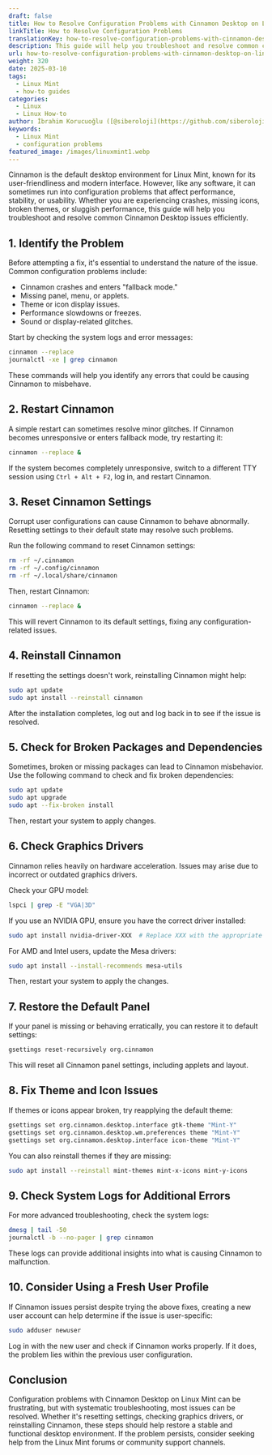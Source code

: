 ```yaml
---
draft: false
title: How to Resolve Configuration Problems with Cinnamon Desktop on Linux Mint
linkTitle: How to Resolve Configuration Problems
translationKey: how-to-resolve-configuration-problems-with-cinnamon-desktop-on-linux-mint
description: This guide will help you troubleshoot and resolve common configuration problems with Cinnamon Desktop on Linux Mint.
url: how-to-resolve-configuration-problems-with-cinnamon-desktop-on-linux-mint
weight: 320
date: 2025-03-10
tags:
  - Linux Mint
  - how-to guides
categories:
  - Linux
  - Linux How-to
author: İbrahim Korucuoğlu ([@siberoloji](https://github.com/siberoloji))
keywords:
  - Linux Mint
  - configuration problems
featured_image: /images/linuxmint1.webp
---
```

Cinnamon is the default desktop environment for Linux Mint, known for its user-friendliness and modern interface. However, like any software, it can sometimes run into configuration problems that affect performance, stability, or usability. Whether you are experiencing crashes, missing icons, broken themes, or sluggish performance, this guide will help you troubleshoot and resolve common Cinnamon Desktop issues efficiently.

## 1. Identify the Problem

Before attempting a fix, it's essential to understand the nature of the issue. Common configuration problems include:

- Cinnamon crashes and enters "fallback mode."
- Missing panel, menu, or applets.
- Theme or icon display issues.
- Performance slowdowns or freezes.
- Sound or display-related glitches.

Start by checking the system logs and error messages:

```bash
cinnamon --replace
journalctl -xe | grep cinnamon
```

These commands will help you identify any errors that could be causing Cinnamon to misbehave.

## 2. Restart Cinnamon

A simple restart can sometimes resolve minor glitches. If Cinnamon becomes unresponsive or enters fallback mode, try restarting it:

```bash
cinnamon --replace &
```

If the system becomes completely unresponsive, switch to a different TTY session using `Ctrl + Alt + F2`, log in, and restart Cinnamon.

## 3. Reset Cinnamon Settings

Corrupt user configurations can cause Cinnamon to behave abnormally. Resetting settings to their default state may resolve such problems.

Run the following command to reset Cinnamon settings:

```bash
rm -rf ~/.cinnamon
rm -rf ~/.config/cinnamon
rm -rf ~/.local/share/cinnamon
```

Then, restart Cinnamon:

```bash
cinnamon --replace &
```

This will revert Cinnamon to its default settings, fixing any configuration-related issues.

## 4. Reinstall Cinnamon

If resetting the settings doesn't work, reinstalling Cinnamon might help:

```bash
sudo apt update
sudo apt install --reinstall cinnamon
```

After the installation completes, log out and log back in to see if the issue is resolved.

## 5. Check for Broken Packages and Dependencies

Sometimes, broken or missing packages can lead to Cinnamon misbehavior. Use the following command to check and fix broken dependencies:

```bash
sudo apt update
sudo apt upgrade
sudo apt --fix-broken install
```

Then, restart your system to apply changes.

## 6. Check Graphics Drivers

Cinnamon relies heavily on hardware acceleration. Issues may arise due to incorrect or outdated graphics drivers.

Check your GPU model:

```bash
lspci | grep -E "VGA|3D"
```

If you use an NVIDIA GPU, ensure you have the correct driver installed:

```bash
sudo apt install nvidia-driver-XXX  # Replace XXX with the appropriate driver version
```

For AMD and Intel users, update the Mesa drivers:

```bash
sudo apt install --install-recommends mesa-utils
```

Then, restart your system to apply the changes.

## 7. Restore the Default Panel

If your panel is missing or behaving erratically, you can restore it to default settings:

```bash
gsettings reset-recursively org.cinnamon
```

This will reset all Cinnamon panel settings, including applets and layout.

## 8. Fix Theme and Icon Issues

If themes or icons appear broken, try reapplying the default theme:

```bash
gsettings set org.cinnamon.desktop.interface gtk-theme "Mint-Y"
gsettings set org.cinnamon.desktop.wm.preferences theme "Mint-Y"
gsettings set org.cinnamon.desktop.interface icon-theme "Mint-Y"
```

You can also reinstall themes if they are missing:

```bash
sudo apt install --reinstall mint-themes mint-x-icons mint-y-icons
```

## 9. Check System Logs for Additional Errors

For more advanced troubleshooting, check the system logs:

```bash
dmesg | tail -50
journalctl -b --no-pager | grep cinnamon
```

These logs can provide additional insights into what is causing Cinnamon to malfunction.

## 10. Consider Using a Fresh User Profile

If Cinnamon issues persist despite trying the above fixes, creating a new user account can help determine if the issue is user-specific:

```bash
sudo adduser newuser
```

Log in with the new user and check if Cinnamon works properly. If it does, the problem lies within the previous user configuration.

## Conclusion

Configuration problems with Cinnamon Desktop on Linux Mint can be frustrating, but with systematic troubleshooting, most issues can be resolved. Whether it's resetting settings, checking graphics drivers, or reinstalling Cinnamon, these steps should help restore a stable and functional desktop environment. If the problem persists, consider seeking help from the Linux Mint forums or community support channels.
